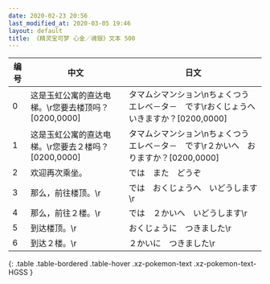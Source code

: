 ```yaml
---
date: 2020-02-23 20:56
last_modified_at: 2020-03-05 19:46
layout: default
title: 《精灵宝可梦 心金／魂银》文本 500
---
```

| 编号 | 中文 | 日文 |
| ---- | ---- | ---- |
| 0 | 这是玉虹公寓的直达电梯。\r您要去楼顶吗？[0200,0000] | タマムシマンション\nちょくつう　エレベ－タ－　です\rおくじょうへ　いきますか？[0200,0000] |
| 1 | 这是玉虹公寓的直达电梯。\r您要去２楼吗？[0200,0000] | タマムシマンション\nちょくつう　エレベ－タ－　です\r２かいへ　おりますか？[0200,0000] |
| 2 | 欢迎再次乘坐。 | では　また　どうぞ |
| 3 | 那么，前往楼顶。\r | では　おくじょうへ　いどうします\r |
| 4 | 那么，前往２楼。\r | では　２かいへ　いどうします\r |
| 5 | 到达楼顶。\r | おくじょうに　つきました\r |
| 6 | 到达２楼。\r | ２かいに　つきました\r |
{: .table .table-bordered .table-hover .xz-pokemon-text .xz-pokemon-text-HGSS }